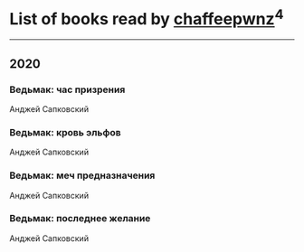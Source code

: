 # List of books read by [chaffeepwnz](http://vk.com/id183883842)<sup>4</sup>
---

## 2020

### Ведьмак: час призрения
Анджей Сапковский


### Ведьмак: кровь эльфов
Анджей Сапковский


### Ведьмак: меч предназначения
Анджей Сапковский


### Ведьмак: последнее желание
Анджей Сапковский



